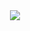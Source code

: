 <div align="center"> <img  src="https://gitee.com/heibaiying/BigData-Notes/raw/master/pictures/大数据技术栈思维导图.png"/> </div>
